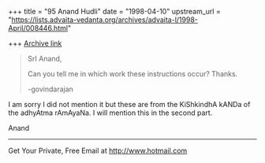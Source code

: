+++
title = "95 Anand Hudli"
date = "1998-04-10"
upstream_url = "https://lists.advaita-vedanta.org/archives/advaita-l/1998-April/008446.html"

+++
[Archive link](https://lists.advaita-vedanta.org/archives/advaita-l/1998-April/008446.html)

>SrI Anand,
>
>Can you tell me in which work these instructions occur? Thanks.
>
>-govindarajan
>

 I am sorry I did not mention it but these are from the KiShkindhA
 kANDa of the adhyAtma rAmAyaNa. I will mention this in the second
 part.

 Anand

______________________________________________________
Get Your Private, Free Email at http://www.hotmail.com

